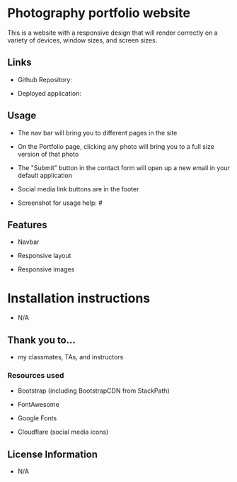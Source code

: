 # Photography portfolio website

This is a website with a responsive design that will render correctly on a variety of devices, window sizes, and screen sizes.

## Links

* Github Repository:

* Deployed application:

## Usage

* The nav bar will bring you to different pages in the site

* On the Portfolio page, clicking any photo will bring you to a full size version of that photo

* The "Submit" button in the contact form will open up a new email in your default application

* Social media link buttons are in the footer 

* Screenshot for usage help: #

## Features

* Navbar

* Responsive layout

* Responsive images

# Installation instructions

* N/A

## Thank you to...

* my classmates, TAs, and instructors

### Resources used

* Bootstrap (including BootstrapCDN from StackPath)

* FontAwesome
 
* Google Fonts

* Cloudflare (social media icons)

## License Information

* N/A

